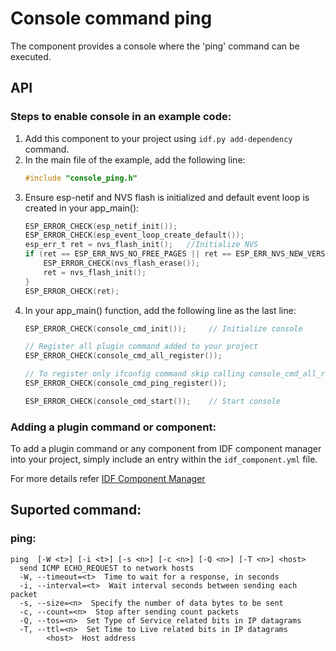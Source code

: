# Console command ping
The component provides a console where the 'ping' command can be executed.

## API

### Steps to enable console in an example code:
1. Add this component to your project using ```idf.py add-dependency``` command.
2. In the main file of the example, add the following line:
    ```c
    #include "console_ping.h"
    ```
3. Ensure esp-netif and NVS flash is initialized and default event loop is created in your app_main():
    ```c
    ESP_ERROR_CHECK(esp_netif_init());
    ESP_ERROR_CHECK(esp_event_loop_create_default());
    esp_err_t ret = nvs_flash_init();   //Initialize NVS
    if (ret == ESP_ERR_NVS_NO_FREE_PAGES || ret == ESP_ERR_NVS_NEW_VERSION_FOUND) {
        ESP_ERROR_CHECK(nvs_flash_erase());
        ret = nvs_flash_init();
    }
    ESP_ERROR_CHECK(ret);
    ```
4. In your app_main() function, add the following line as the last line:
    ```c
    ESP_ERROR_CHECK(console_cmd_init());     // Initialize console

    // Register all plugin command added to your project
    ESP_ERROR_CHECK(console_cmd_all_register());

    // To register only ifconfig command skip calling console_cmd_all_register()
    ESP_ERROR_CHECK(console_cmd_ping_register());

    ESP_ERROR_CHECK(console_cmd_start());    // Start console
    ```

### Adding a plugin command or component:
To add a plugin command or any component from IDF component manager into your project, simply include an entry within the `idf_component.yml` file.

For more details refer [IDF Component Manager](https://docs.espressif.com/projects/esp-idf/en/latest/esp32/api-guides/tools/idf-component-manager.html)


## Suported command:

### ping:
```
ping  [-W <t>] [-i <t>] [-s <n>] [-c <n>] [-Q <n>] [-T <n>] <host>
  send ICMP ECHO_REQUEST to network hosts
  -W, --timeout=<t>  Time to wait for a response, in seconds
  -i, --interval=<t>  Wait interval seconds between sending each packet
  -s, --size=<n>  Specify the number of data bytes to be sent
  -c, --count=<n>  Stop after sending count packets
  -Q, --tos=<n>  Set Type of Service related bits in IP datagrams
  -T, --ttl=<n>  Set Time to Live related bits in IP datagrams
        <host>  Host address
```
